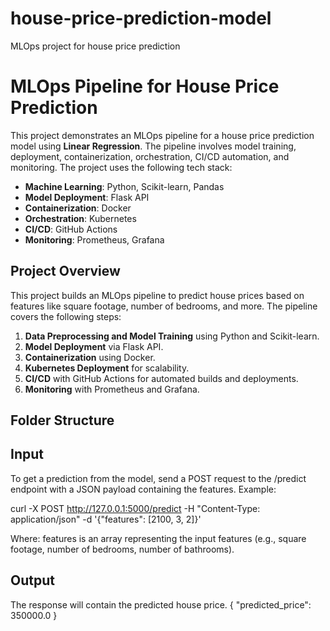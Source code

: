 # house-price-prediction-model
MLOps project for house price prediction

# MLOps Pipeline for House Price Prediction

This project demonstrates an MLOps pipeline for a house price prediction model using **Linear Regression**. The pipeline involves model training, deployment, containerization, orchestration, CI/CD automation, and monitoring. The project uses the following tech stack:

- **Machine Learning**: Python, Scikit-learn, Pandas
- **Model Deployment**: Flask API
- **Containerization**: Docker
- **Orchestration**: Kubernetes
- **CI/CD**: GitHub Actions
- **Monitoring**: Prometheus, Grafana

## Project Overview

This project builds an MLOps pipeline to predict house prices based on features like square footage, number of bedrooms, and more. The pipeline covers the following steps:
1. **Data Preprocessing and Model Training** using Python and Scikit-learn.
2. **Model Deployment** via Flask API.
3. **Containerization** using Docker.
4. **Kubernetes Deployment** for scalability.
5. **CI/CD** with GitHub Actions for automated builds and deployments.
6. **Monitoring** with Prometheus and Grafana.

## Folder Structure

## Input

To get a prediction from the model, send a POST request to the /predict endpoint with a JSON payload containing the features.
Example:

curl -X POST http://127.0.0.1:5000/predict -H "Content-Type: application/json" -d '{"features": [2100, 3, 2]}'

Where:
features is an array representing the input features (e.g., square footage, number of bedrooms, number of bathrooms).

## Output

The response will contain the predicted house price.
{
  "predicted_price": 350000.0
}
